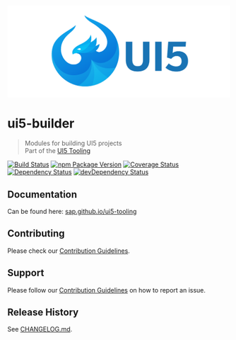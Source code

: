 ![UI5 icon](https://raw.githubusercontent.com/SAP/ui5-tooling/master/docs/images/UI5_logo_wide.png)

# ui5-builder
> Modules for building UI5 projects  
> Part of the [UI5 Tooling](https://github.com/SAP/ui5-tooling)

[![Build Status](https://dev.azure.com/sap/opensource/_apis/build/status/SAP.ui5-builder?branchName=master)](https://dev.azure.com/sap/opensource/_build/latest?definitionId=26&branchName=master)
[![npm Package Version](https://badge.fury.io/js/%40ui5%2Fbuilder.svg)](https://www.npmjs.com/package/@ui5/builder)
[![Coverage Status](https://coveralls.io/repos/github/SAP/ui5-builder/badge.svg)](https://coveralls.io/github/SAP/ui5-builder)
[![Dependency Status](https://david-dm.org/SAP/ui5-builder/master.svg)](https://david-dm.org/SAP/ui5-builder/master)
[![devDependency Status](https://david-dm.org/SAP/ui5-builder/master/dev-status.svg)](https://david-dm.org/SAP/ui5-builder/master#info=devDependencies)

## Documentation
Can be found here: [sap.github.io/ui5-tooling](https://sap.github.io/ui5-tooling/pages/Builder/)

## Contributing
Please check our [Contribution Guidelines](https://github.com/SAP/ui5-tooling/blob/master/CONTRIBUTING.md).

## Support
Please follow our [Contribution Guidelines](https://github.com/SAP/ui5-tooling/blob/master/CONTRIBUTING.md#report-an-issue) on how to report an issue.

## Release History
See [CHANGELOG.md](CHANGELOG.md).
